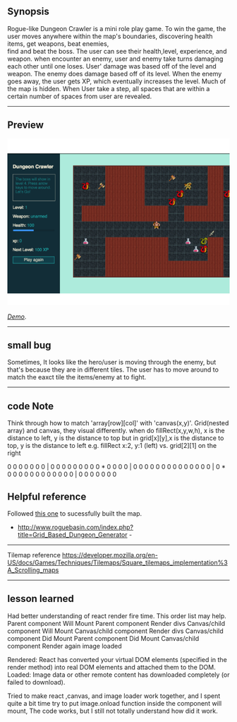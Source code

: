 ## Synopsis

Rogue-like Dungeon Crawler is a mini role play game. 
To win the game, the user moves anywhere within the map's boundaries, discovering health items, get weapons, beat enemies,  
find and beat the boss.
The user can see their health,level, experience, and weapon. when encounter an enemy, user and enemy take turns damaging 
each other until one loses. User' damage was based off of the level and weapon. The enemy does damage based off of its level. 
When the enemy goes away, the user gets XP, which eventually increases the level.
Much of the map is hidden. When User take a step, all spaces that are within a certain number of spaces from user are revealed.

---
## Preview

![Project Preview](https://github.com/lizzyQ/Roguelike-Dungeon-Game/blob/master/assets/preview.png?raw=true)

[*Demo*](https://codepen.io/lizzyQ/full/JWVQXy/). 

***
## small bug
Sometimes, It looks like the hero/user is moving through the enemy, but that's because they are in different tiles.
The user has to move around to match the eaxct tile the items/enemy at to fight. 

***

## code Note
   Think through how to match 'array[row][col]' with 'canvas(x,y)'.
   Grid(nested array) and canvas, they visual differently. 
   when do fillRect(x,y,w,h), x is the distance to left, y is the distance to top
   but in grid[x][y],x is the distance to top, y is the distance to left
   e.g. fillRect x:2, y:1 (left) vs. grid[2][1] on the right

   0 0 0 0 0 0 0    |    0 0 0 0 0 0 0
   0 0 * 0 0 0 0    |    0 0 0 0 0 0 0 
   0 0 0 0 0 0 0    |    0 * 0 0 0 0 0 
   0 0 0 0 0 0 0    |    0 0 0 0 0 0 0
    
## Helpful reference  

   Followed [this one](http://www.roguebasin.com/index.php?title=Grid_Based_Dungeon_Generator) to sucessfully built the map.
   - http://www.roguebasin.com/index.php?title=Grid_Based_Dungeon_Generator -
***
Tilemap reference
https://developer.mozilla.org/en-US/docs/Games/Techniques/Tilemaps/Square_tilemaps_implementation%3A_Scrolling_maps

***

## lesson learned
 Had better understanding of react render fire time.
 This order list may help.
   Parent component Will Mount
   Parent component Render divs
   Canvas/child component Will Mount
   Canvas/child component Render divs
   Canvas/child component Did Mount
   Parent component Did Mount
   Canvas/child component Render again
   image loaded
   
  Rendered: React has converted your virtual DOM elements (specified in the render method) into real DOM elements and attached them to the DOM.
  Loaded: Image data or other remote content has downloaded completely (or failed to download).
 
 Tried to make react ,canvas, and image loader work together, 
 and I spent quite a bit time try to put image.onload function inside the component will mount, 
 The code works, but I still not totally understand how did it work.
